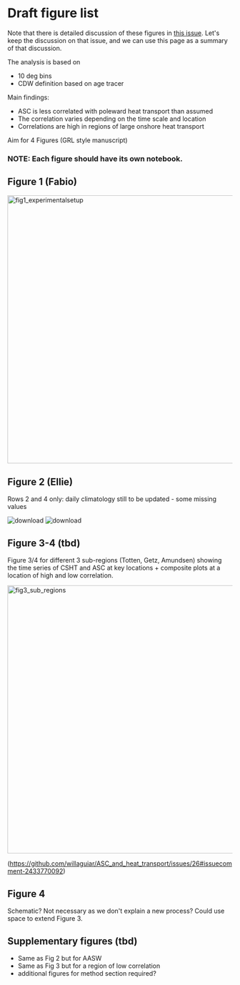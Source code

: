 # Draft figure list

Note that there is detailed discussion of these figures in [this issue](https://github.com/willaguiar/ASC_and_heat_transport/issues/26). Let's keep the discussion on that issue, and we can use this page as a summary of that discussion.

The analysis is based on
- 10 deg bins
- CDW definition based on age tracer

Main findings:
- ASC is less correlated with poleward heat transport than assumed
- The correlation varies depending on the time scale and location
- Correlations are high in regions of large onshore heat transport

Aim for 4 Figures (GRL style manuscript)

### NOTE: Each figure should have its own notebook.

## Figure 1 (Fabio)

<img width="600" alt="fig1_experimentalsetup" src="https://github.com/user-attachments/assets/c3546d06-df0a-4a7e-8959-06b499355e11">


## Figure 2 (Ellie)

Rows 2 and 4 only:
daily climatology still to be updated - some missing values

![download](https://github.com/user-attachments/assets/0652db66-019f-4de3-a6be-7c1da097836d)
![download](https://github.com/user-attachments/assets/20d11d4d-ab3a-4bb7-bdba-8468e59a946b)

## Figure 3-4 (tbd)

Figure 3/4 for different 3 sub-regions (Totten, Getz, Amundsen) showing the time series of CSHT and ASC at key locations + composite plots at a location of high and low correlation.

<img width="600" alt="fig3_sub_regions" scr="https://github.com/user-attachments/assets/a7bef40a-9d8e-4633-a1d4-9b12d8d391c2">

(https://github.com/willaguiar/ASC_and_heat_transport/issues/26#issuecomment-2433770092)

## Figure 4

Schematic? Not necessary as we don't explain a new process? Could use space to extend Figure 3.

## Supplementary figures (tbd)

- Same as Fig 2 but for AASW
- Same as Fig 3 but for a region of low correlation
- additional figures for method section required?

